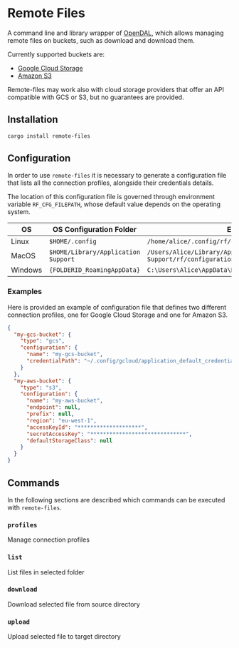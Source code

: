# Remote Files

A command line and library wrapper of [OpenDAL](https://github.com/apache/opendal), which allows managing remote files on buckets, such as download and download them.

Currently supported buckets are:

- [Google Cloud Storage](https://cloud.google.com/storage)
- [Amazon S3](https://aws.amazon.com/s3/)

Remote-files may work also with cloud storage providers that offer an API compatible with GCS or S3, but no guarantees are provided.

## Installation

```bash
cargo install remote-files
```

## Configuration

In order to use `remote-files` it is necessary to generate a configuration file that
lists all the connection profiles, alongside their credentials details.

The location of this configuration file is governed through environment variable
`RF_CFG_FILEPATH`, whose default value depends on the operating system.


| OS      | OS Configuration Folder             | Example                                                          |
| ------- | ----------------------------------- | ---------------------------------------------------------------- |
| Linux   | `$HOME/.config`                     | `/home/alice/.config/rf/configuration.json`                      |
| MacOS   | `$HOME/Library/Application Support` | `/Users/Alice/Library/Application Support/rf/configuration.json` |
| Windows | `{FOLDERID_RoamingAppData}`         | `C:\Users\Alice\AppData\Roaming\rf\configuration.json`           |

### Examples

Here is provided an example of configuration file that defines two different connection profiles,
one for Google Cloud Storage and one for Amazon S3.

```json
{
  "my-gcs-bucket": {
    "type": "gcs",
    "configuration": {
      "name": "my-gcs-bucket",
      "credentialPath": "~/.config/gcloud/application_default_credentials.json"
    }
  },
  "my-aws-bucket": {
    "type": "s3",
    "configuration": {
      "name": "my-aws-bucket",
      "endpoint": null,
      "prefix": null,
      "region": "eu-west-1",
      "accessKeyId": "********************",
      "secretAccessKey": "******************************",
      "defaultStorageClass": null
    }
  }
}
```

## Commands

In the following sections are described which commands can be executed with `remote-files`.

### `profiles`

Manage connection profiles

### `list`

List files in selected folder

### `download`

Download selected file from source directory

### `upload`

Upload selected file to target directory